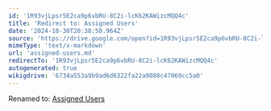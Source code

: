 ```yaml
---
id: '1R93vjLpsr5E2ca9p6vbRU-8C2i-lcK62KAWizcMQQ4c'
title: 'Redirect to: Assigned Users'
date: '2024-10-30T20:38:50.964Z'
source: 'https://drive.google.com/open?id=1R93vjLpsr5E2ca9p6vbRU-8C2i-lcK62KAWizcMQQ4c'
mimeType: 'text/x-markdown'
url: 'assigned-users.md'
redirectTo: '1R93vjLpsr5E2ca9p6vbRU-8C2i-lcK62KAWizcMQQ4c'
autogenerated: true
wikigdrive: '6734a553a9b9ad6d6322fa22a9088c47069cc5a0'
---
```

Renamed to: [Assigned Users](assigned-users.md)
